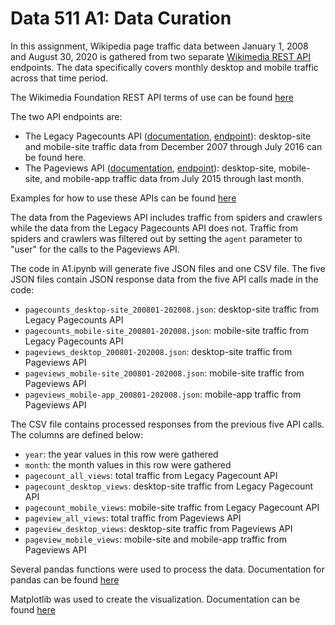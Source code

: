 # Data 511 A1: Data Curation

In this assignment, Wikipedia page traffic data between January 1, 2008 and August 30, 2020 is gathered from two separate [Wikimedia REST API](https://www.mediawiki.org/wiki/Wikimedia_REST_API) endpoints. The data specifically covers monthly desktop and mobile traffic across that time period.

The Wikimedia Foundation REST API terms of use can be found [here](https://www.mediawiki.org/wiki/Wikimedia_REST_API#Terms_and_conditions)

The two API endpoints are:
* The Legacy Pagecounts API ([documentation](https://wikitech.wikimedia.org/wiki/Analytics/AQS/Legacy_Pagecounts), [endpoint](https://wikimedia.org/api/rest_v1/#/Legacy%20data)): desktop-site and mobile-site traffic data from December 2007 through July 2016 can be found here.
* The Pageviews API ([documentation](https://wikitech.wikimedia.org/wiki/Analytics/AQS/Pageviews), [endpoint](https://wikimedia.org/api/rest_v1/#/Pageviews%20data)): desktop-site, mobile-site, and mobile-app traffic data from July 2015 through last month.

Examples for how to use these APIs can be found [here](https://public.paws.wmcloud.org/User:Jtmorgan/data512_a1_example.ipynb)

The data from the Pageviews API includes traffic from spiders and crawlers while the data from the Legacy Pagecounts API does not. Traffic from spiders and crawlers was filtered out by setting the `agent` parameter to "user" for the calls to the Pageviews API.

The code in A1.ipynb will generate five JSON files and one CSV file. The five JSON files contain JSON response data from the five API calls made in the code:
* `pagecounts_desktop-site_200801-202008.json`: desktop-site traffic from Legacy Pagecounts API
* `pagecounts_mobile-site_200801-202008.json`: mobile-site traffic from Legacy Pagecounts API
* `pageviews_desktop_200801-202008.json`: desktop-site traffic from Pageviews API
* `pageviews_mobile-site_200801-202008.json`: mobile-site traffic from Pageviews API
* `pageviews_mobile-app_200801-202008.json`: mobile-app traffic from Pageviews API

The CSV file contains processed responses from the previous five API calls. The columns are defined below:
* `year`: the year values in this row were gathered
* `month`: the month values in this row were gathered
* `pagecount_all_views`: total traffic from Legacy Pagecount API
* `pagecount_desktop_views`: desktop-site traffic from Legacy Pagecount API
* `pagecount_mobile_views`: mobile-site traffic from Legacy Pagecount API
* `pageview_all_views`: total traffic from Pageviews API
* `pageview_desktop_views`: desktop-site traffic from Pageviews API
* `pageview_mobile_views`: mobile-site and mobile-app traffic from Pageviews API

Several pandas functions were used to process the data. Documentation for pandas can be found [here](https://pandas.pydata.org/pandas-docs/stable/user_guide/index.html)

Matplotlib was used to create the visualization. Documentation can be found [here](https://matplotlib.org/api/_as_gen/matplotlib.pyplot.html#module-matplotlib.pyplot)
